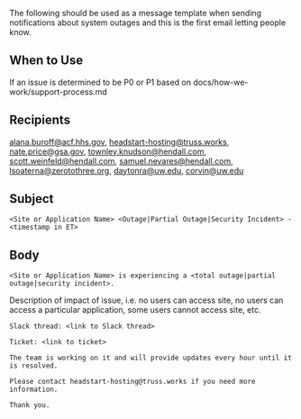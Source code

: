 The following should be used as a message template when sending notifications about system outages and this is the first email letting people know.

## When to Use
If an issue is determined to be P0 or P1 based on docs/how-we-work/support-process.md

## Recipients
alana.buroff@acf.hhs.gov, headstart-hosting@truss.works, nate.price@gsa.gov, townley.knudson@hendall.com, scott.weinfeld@hendall.com, samuel.nevares@hendall.com, lsoaterna@zerotothree.org, daytonra@uw.edu, corvin@uw.edu

## Subject
`<Site or Application Name> <Outage|Partial Outage|Security Incident> - <timestamp in ET>`

## Body
  `<Site or Application Name> is experiencing a <total outage|partial outage|security incident>.`
  
  Description of impact of issue, i.e. no users can access site, no users can access a particular application, some users cannot access site, etc.
  
  `Slack thread: <link to Slack thread>`
  
  `Ticket: <link to ticket>`
  
  ```
  The team is working on it and will provide updates every hour until it is resolved.
  
  Please contact headstart-hosting@truss.works if you need more information.
  
  Thank you.
  ```

